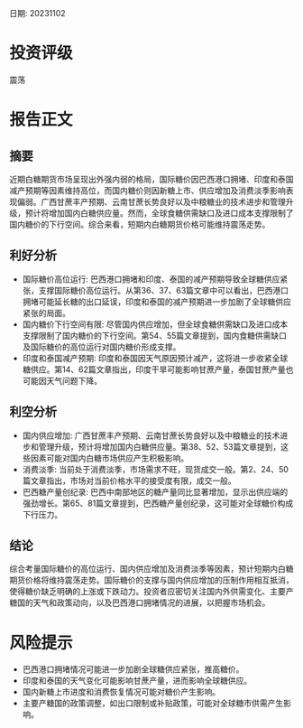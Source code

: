 
日期: 20231102

# 投资评级

震荡

# 报告正文

## 摘要

近期白糖期货市场呈现出外强内弱的格局，国际糖价因巴西港口拥堵、印度和泰国减产预期等因素维持高位，而国内糖价则因新糖上市、供应增加及消费淡季影响表现偏弱。广西甘蔗丰产预期、云南甘蔗长势良好以及中粮糖业的技术进步和管理升级，预计将增加国内白糖供应量。然而，全球食糖供需缺口及进口成本支撑限制了国内糖价的下行空间。综合来看，短期内白糖期货价格可能维持震荡走势。

## 利好分析

* 国际糖价高位运行: 巴西港口拥堵和印度、泰国的减产预期导致全球糖供应紧张，支撑国际糖价高位运行。从第36、37、63篇文章中可以看出，巴西港口拥堵可能延长糖的出口延误，印度和泰国的减产预期进一步加剧了全球糖供应紧张的局面。
* 国内糖价下行空间有限: 尽管国内供应增加，但全球食糖供需缺口及进口成本支撑限制了国内糖价的下行空间。第54、55篇文章提到，国内食糖供需缺口及国际糖价的高位运行对国内糖价形成支撑。
* 印度和泰国减产预期: 印度和泰国因天气原因预计减产，这将进一步收紧全球糖供应。第14、62篇文章指出，印度干旱可能影响甘蔗产量，泰国甘蔗产量也可能因天气问题下降。

## 利空分析

* 国内供应增加: 广西甘蔗丰产预期、云南甘蔗长势良好以及中粮糖业的技术进步和管理升级，预计将增加国内白糖供应量。第38、52、53篇文章提到，这些因素可能对国内白糖市场供应产生积极影响。
* 消费淡季: 当前处于消费淡季，市场需求不旺，现货成交一般。第2、24、50篇文章指出，市场对当前价格水平的接受度有限，成交一般。
* 巴西糖产量创纪录: 巴西中南部地区的糖产量同比显著增加，显示出供应端的强劲增长。第65、81篇文章提到，巴西糖产量创纪录，这可能对全球糖价构成下行压力。

## 结论

综合考量国际糖价的高位运行、国内供应增加及消费淡季等因素，预计短期内白糖期货价格将维持震荡走势。国际糖价的支撑与国内供应增加的压制作用相互抵消，使得糖价缺乏明确的上涨或下跌动力。投资者应密切关注国内外供需变化、主要产糖国的天气和政策动向，以及巴西港口拥堵情况的进展，以把握市场机会。

# 风险提示

* 巴西港口拥堵情况可能进一步加剧全球糖供应紧张，推高糖价。
* 印度和泰国的天气变化可能影响甘蔗产量，进而影响全球糖供应。
* 国内新糖上市进度和消费恢复情况可能对糖价产生影响。
* 主要产糖国的政策调整，如出口限制或补贴政策，可能对全球糖市供需产生影响。
